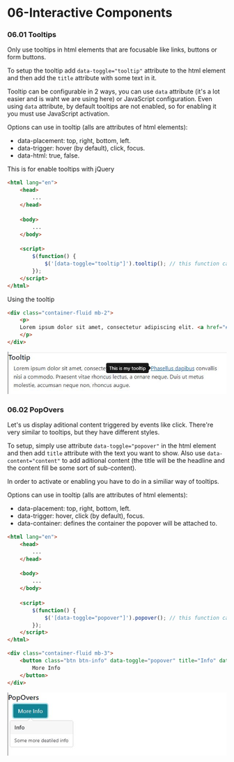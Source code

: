 # 06-Interactive Components

### 06.01 Tooltips

Only use tooltips in html elements that are focusable like links, buttons or form buttons.


To setup the tooltip add `data-toggle="tooltip"` attribute to the html element and then add the `title` attribute with some text in it.

Tooltip can be configurable in 2 ways, you can use `data` attribute (it's a lot easier and is waht we are using here) or JavaScript configuration. Even using `data` attribute, by default tooltips are not enabled, so for enabling it you must use JavaScript activation.


Options can use in tooltip (alls are attributes of html elements):
 - data-placement: top, right, bottom, left.
 - data-trigger: hover (by default), click, focus.
 - data-html: true, false. 

This is for enable tooltips with jQuery
```html
<html lang="en">
    <head>
        ...
    </head>

    <body>
        ...
    </body>

    <script>
        $(function() {
            $('[data-toggle="tooltip"]').tooltip(); // this function can receive options object.
        });
    </script>
</html>
```

Using the tooltip
```html
<div class="container-fluid mb-2">
    <p>
    Lorem ipsum dolor sit amet, consectetur adipiscing elit. <a href="#" data-toggle="tooltip" data-placement="left" title="This is my tooltip">Phasellus dapibus</a> convallis nisi a commodo. Praesent vitae rhoncus lectus, a ornare neque. Duis ut metus molestie, accumsan neque non, rhoncus augue.
    </p>
</div>
```

![img1](./img/Tooltip1.JPG)

### 06.02 PopOvers

Let's us display aditional content triggered by events like click. There're very similar to tooltips, but they have different styles.

To setup, simply use attribute `data-toggle="popover"` in the html element and then add `title` attribute with the text you want to show. Also use `data-content="content"` to add aditional content (the title will be the headline and the content fill be some sort of sub-content).

In order to activate or enabling you have to do in a similiar way of tooltips.

Options can use in tooltip (alls are attributes of html elements):
 - data-placement: top, right, bottom, left.
 - data-trigger: hover, click (by default), focus.
 - data-container: defines the container the popover will be attached to.

```html
<html lang="en">
    <head>
        ...
    </head>

    <body>
        ...
    </body>

    <script>
        $(function() {
            $('[data-toggle="popover"]').popover(); // this function can receive options object.
        });
    </script>
</html>
```

```html
<div class="container-fluid mb-3">
    <button class="btn btn-info" data-toggle="popover" title="Info" data-content="Some more deatiled info" data-placement="bottom">
        More Info
    </button>
</div>
```

![img2](./img/PopOvers1.JPG)